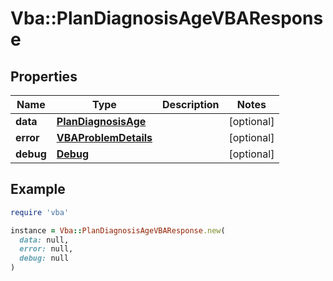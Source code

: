 # Vba::PlanDiagnosisAgeVBAResponse

## Properties

| Name | Type | Description | Notes |
| ---- | ---- | ----------- | ----- |
| **data** | [**PlanDiagnosisAge**](PlanDiagnosisAge.md) |  | [optional] |
| **error** | [**VBAProblemDetails**](VBAProblemDetails.md) |  | [optional] |
| **debug** | [**Debug**](Debug.md) |  | [optional] |

## Example

```ruby
require 'vba'

instance = Vba::PlanDiagnosisAgeVBAResponse.new(
  data: null,
  error: null,
  debug: null
)
```

